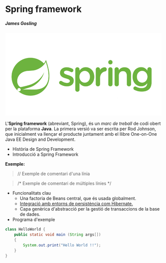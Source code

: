 # Spring framework
##### James Gosling

![Spring Framework](./Spring-Logo.png/)

L'**Spring framework** (abreviant, Spring), és un *marc de treball* de codi obert per la plataforma **Java**. La primera versió va ser escrita per Rod Johnson, que inicialment va llençar el producte juntament amb el llibre One-on-One Java EE Design and Development.

* Història de Spring Framework
* Introducció a Spring Framework

**Exemple:**

> // Exemple de comentari d'una línia

> /* Exemple de comentari 
de múltiples línies  */


* Funcionalitats clau
    * Una factoria de Beans central, que és usada globalment.
    * [Integració amb entorns de persistència com Hibernate.](https://ca.wikipedia.org/wiki/Hibernate)
    * Capa genèrica d'abstracció per la gestió de transaccions de la base de dades.
* Programa d'exemple
```Java
class HelloWorld {
    public static void main (String args[]) 
    {
        System.out.print("Hello World !!");
    }
}
```